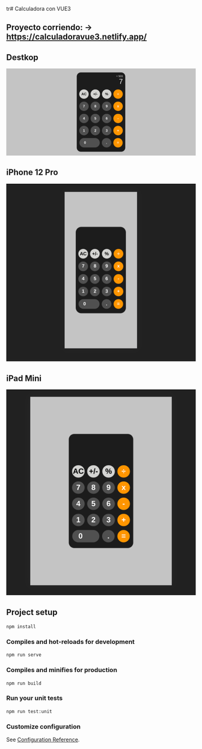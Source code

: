 tr# Calculadora con VUE3
## Proyecto corriendo: -> https://calculadoravue3.netlify.app/


## Destkop
![alt text for screen readers](/pictures/calculator-pic "A calculator centered perfectly in axis x and y")

## iPhone 12 Pro
![alt text for screen readers](/pictures/calculator-iphone12pro.png "A calculator centered perfectly in axis x and y")

## iPad Mini
![alt text for screen readers](/pictures/calculator-ipad-mini.png "A calculator centered perfectly in axis x and y")


## Project setup
```
npm install
```

### Compiles and hot-reloads for development
```
npm run serve
```

### Compiles and minifies for production
```
npm run build
```

### Run your unit tests
```
npm run test:unit
```

### Customize configuration
See [Configuration Reference](https://cli.vuejs.org/config/).
